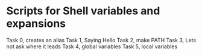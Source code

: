 # Scripts for Shell variables and expansions
Task 0, creates an alias
Task 1, Saying Hello
Task 2, make PATH
Task 3, Lets not ask where it leads
Task 4, global variables
Task 5, local variables

